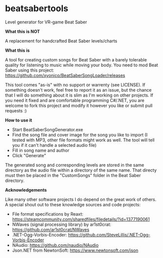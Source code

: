 # beatsabertools
Level generator for VR-game Beat Saber

**What this is NOT**

A replacement for handcrafted Beat Saber levels/charts

**What this is**

A tool for creating custom songs for Beat Saber with a barely tolerable quality for listening to music while moving your body.
You need to mod Beat Saber using this project: https://github.com/xyonico/BeatSaberSongLoader/releases

This tool comes "as-is" with no support or warrenty (see LICENSE). If something doesn't work, feel free to report it as an issue, but the chance that I will do something about it is slim as I'm working on other projects. If you need it fixed and are comfortable programming C#/.NET, you are welcome to fork this project and modify it however you like or submit pull requests :)

**How to use it**

- Start BeatSaberSongGenerator.exe
- Find the song file and cover image for the song you like to import (I tested with MP3, other file formats might work as well. The tool will tell you if it can't handle a selected audio file)
- Fill in song name and author
- Click "Generate"

The generated song and corresponding levels are stored in the same directory as the audio file within a directory of the same name. That directy must then be placed in the "CustomSongs" folder in the Beat Saber directory.

**Acknowledgements**

Like many other software projects I do depend on the great work of others. A special shout out to these knowledge sources and code projects:

- File format specifications by Reaxt: https://steamcommunity.com/sharedfiles/filedetails/?id=1377190061
- NWaves (signal processing library) by ar1st0crat: https://github.com/ar1st0crat/NWaves
- .NET-Ogg-Vorbis-Encoder: https://github.com/SteveLillis/.NET-Ogg-Vorbis-Encoder
- NAudio: https://github.com/naudio/NAudio
- Json.NET from NewtonSoft: https://www.newtonsoft.com/json
